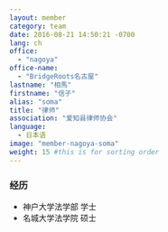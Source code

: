 ```yaml
---
layout: member
category: team
date: 2016-08-21 14:50:21 -0700
lang: ch
office:
  - "nagoya"
office-name:
  - "BridgeRoots名古屋"
lastname: "相馬"
firstname: "信子"
alias: "soma"
title: "律师"
association: "爱知县律师协会"
language:
  - 日本语
image: "member-nagoya-soma"
weight: 15 #this is for sorting order
---
```


### 经历
- 神户大学法学部 学士
- 名城大学法学院 硕士
